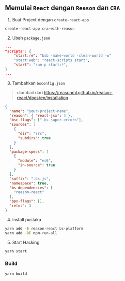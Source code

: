 ## Memulai `React` dengan `Reason` dan `CRA`
1. Buat Project dengan `create-react-app`
```bash
create-react-app cra-with-reason 
```
2. Ubah `package.json`
```json
...
"scripts": {
    "start:re": "bsb -make-world -clean-world -w"
    "start:web": "react-scripts start",
    "start": "run-p start:*",
}
...
```
3. Tambahkan `bsconfig.json`
> diambail dari https://reasonml.github.io/reason-react/docs/en/installation
```json
{
  "name": "your-project-name",
  "reason": { "react-jsx": 3 },
  "bsc-flags": ["-bs-super-errors"],
  "sources": [
    {
      "dir": "src",
      "subdirs": true
    }
  ],
  "package-specs": [
    {
      "module": "es6",
      "in-source": true
    }
  ],
  "suffix": ".bs.js",
  "namespace": true,
  "bs-dependencies": [
    "reason-react"
  ],
  "ppx-flags": [],
  "refmt": 3
}
```
4. Install pustaka
```bash
yarn add -E reason-react bs-platform
yarn add -DE npm-run-all 
```
5. Start Hacking
```bash
yarn start
```

### Build 
```bash
yarn build
```
